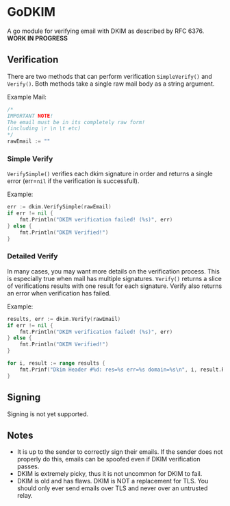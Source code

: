 # GoDKIM
A go module for verifying email with DKIM as described by RFC 6376.
**WORK IN PROGRESS**

## Verification
There are two methods that can perform verification `SimpleVerify()` and `Verify()`. Both methods take a single raw mail body as a string argument. 

Example Mail:
```go
/*
IMPORTANT NOTE!
The email must be in its completely raw form!
(including \r \n \t etc)
*/
rawEmail := ""
```

### Simple Verify
`VerifySimple()` verifies each dkim signature in order and returns a single error (err=`nil` if the verification is successfull).

Example:
```go
err := dkim.VerifySimple(rawEmail)
if err != nil {
    fmt.Println("DKIM verification failed! (%s)", err)
} else {
    fmt.Println("DKIM Verified!")
}
```

### Detailed Verify
In many cases, you may want more details on the verification process. This is especially true when mail has multiple signatures. `Verify()` returns a slice of verifications results with one result for each signature. Verify also returns an error when verification has failed.

Example:
```go
results, err := dkim.Verify(rawEmail)
if err != nil {
    fmt.Println("DKIM verification failed! (%s)", err)
} else {
    fmt.Println("DKIM Verified!")
}

for i, result := range results {
    fmt.Prinf("Dkim Header #%d: res=%s err=%s domain=%s\n", i, result.Result, result.Err, result.Domain)
}
```

## Signing
Signing is not yet supported.

## Notes
- It is up to the sender to correctly sign their emails. If the sender does not properly do this, emails can be spoofed even if DKIM verification passes.
- DKIM is extremely picky, thus it is not uncommon for DKIM to fail.
- DKIM is old and has flaws. DKIM is NOT a replacement for TLS. 
You should only ever send emails over TLS and never over an untrusted relay.


